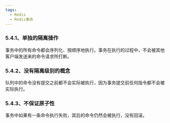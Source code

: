 ```yaml
---
tags:
  - Redis
  - Redis事务
---
```

### 5.4.1、单独的隔离操作

事务中的所有命令都会序列化、按顺序地执行。事务在执行的过程中，不会被其他客户端发送来的命令请求所打断。

### 5.4.2、没有隔离级别的概念

队列中的命令没有提交之前都不会实际被执行，因为事务提交前任何指令都不会被实际执行。

### 5.4.3、不保证原子性

事务中如果有一条命令执行失败，其后的命令仍然会被执行，没有回滚。